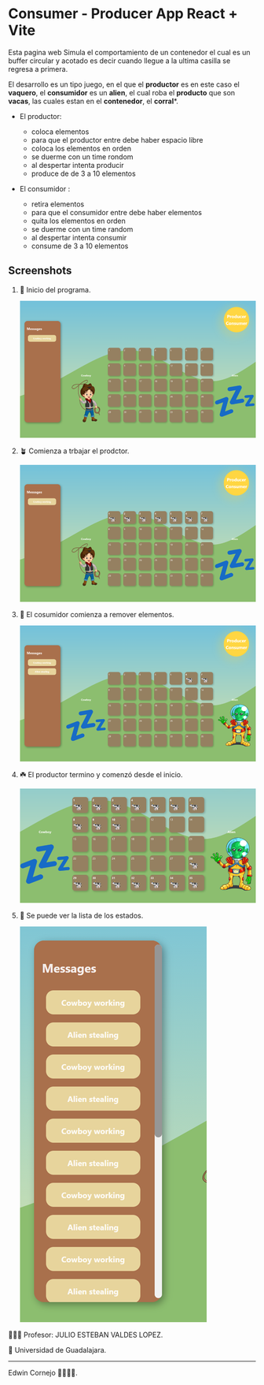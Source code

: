 # Consumer - Producer App React + Vite

Esta pagina web Simula  el comportamiento  de un contenedor el cual es un buffer circular y acotado  es decir cuando llegue a la ultima casilla se regresa a  primera.

El desarrollo es un tipo juego, en el que el **productor** es en este caso el **vaquero**, el **consumidor** es un **alien**, el cual roba el **producto** que son **vacas**, las cuales estan en el **contenedor**, el **corral***.

- El productor:

	- coloca elementos 
	- para que el productor entre debe haber espacio libre 
	- coloca los elementos en orden 
	- se duerme con un time rondom 
	- al despertar intenta producir 
	- produce de de 3 a 10 elementos 

 - El consumidor :

	- retira elementos 
	- para que el consumidor entre debe haber elementos  
	- quita los elementos en orden 
	- se duerme con un time random 
	- al despertar intenta consumir
	- consume de 3 a 10 elementos 

## Screenshots

1. 🌱 Inicio del programa.

    ![inicio](./src/assets/Imagen1.png)

2. 🪴 Comienza a trbajar el prodctor.

    ![productor](./src/assets/Imagen2.png)

3. 🌿 El cosumidor comienza a remover elementos.

    ![consumidor](./src/assets/Imagen3.png)

4. ☘️ El productor termino y comenzó desde el inicio.

    ![fin](./src/assets/Imagen4.png)

5. 🍃 Se puede ver la lista de los estados.

    ![fin](./src/assets/Imagen5.png)


🧑🏻‍🏫 Profesor: 
JULIO ESTEBAN VALDES LOPEZ.

🏫 Universidad de Guadalajara.

--------------------------------------------------

Edwin Cornejo 👨🏻‍💻💚.